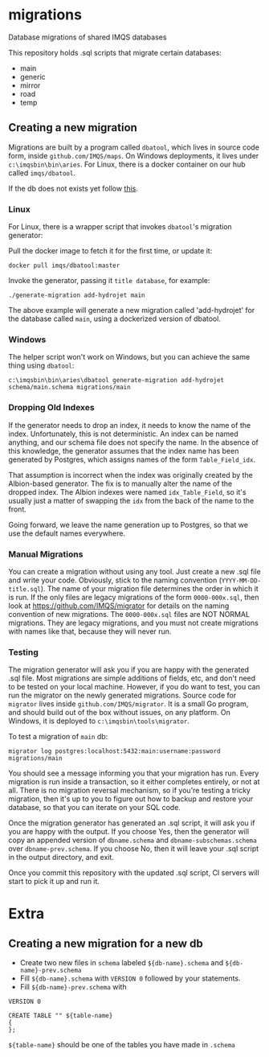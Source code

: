 # migrations
Database migrations of shared IMQS databases

This repository holds .sql scripts that migrate certain databases:
* main
* generic
* mirror
* road
* temp

## Creating a new migration
Migrations are built by a program called `dbatool`, which lives in source code form, inside `github.com/IMQS/maps`. On Windows deployments, it lives under `c:\imqsbin\bin\aries`. For Linux, there is a docker container on our hub called `imqs/dbatool`.  
  
If the db does not exists yet follow [this](#creating-a-new-migration-for-a-new-db).

### Linux
For Linux, there is a wrapper script that invokes `dbatool`'s migration generator:

Pull the docker image to fetch it for the first time, or update it:

    docker pull imqs/dbatool:master

Invoke the generator, passing it `title database`, for example:

    ./generate-migration add-hydrojet main

The above example will generate a new migration called 'add-hydrojet' for the database called `main`, using a dockerized version of dbatool.

### Windows
The helper script won't work on Windows, but you can achieve the same thing using `dbatool`:

    c:\imqsbin\bin\aries\dbatool generate-migration add-hydrojet schema/main.schema migrations/main

### Dropping Old Indexes
If the generator needs to drop an index, it needs to know the name of the index. Unfortunately, this is not deterministic. An index can be named anything, and our schema file does not specify the name. In the absence of this knowledge, the generator assumes that the index name has been generated by Postgres, which assigns names of the form `Table_Field_idx`.

That assumption is incorrect when the index was originally created by the Albion-based generator. The fix is to manually alter the name of the dropped index. The Albion indexes were named `idx_Table_Field`, so it's usually just a matter of swapping the `idx` from the back of the name to the front.

Going forward, we leave the name generation up to Postgres, so that we use the default names everywhere.

### Manual Migrations
You can create a migration without using any tool. Just create a new .sql file and write your code. Obviously, stick to the naming convention (`YYYY-MM-DD-title.sql`). The name of your migration file determines the order in which it is run. If the only files are legacy migrations of the form `0000-000x.sql`, then look at https://github.com/IMQS/migrator for details on the naming convention of new migrations. The `0000-000x.sql` files are NOT NORMAL migrations. They are legacy migrations, and you must not create migrations with names like that, because they will never run.

### Testing
The migration generator will ask you if you are happy with the generated .sql file. Most migrations are simple additions of fields, etc, and don't need to be tested on your local machine. However, if you do want to test, you can run the migrator on the newly generated migrations. Source code for `migrator` lives inside `github.com/IMQS/migrator`. It is a small Go program, and should build out of the box without issues, on any platform. On Windows, it is deployed to `c:\imqsbin\tools\migrator`.

To test a migration of `main` db:

    migrator log postgres:localhost:5432:main:username:password migrations/main

You should see a message informing you that your migration has run. Every migration is run inside a transaction, so it either completes entirely, or not at all. There is no migration reversal mechanism, so if you're testing a tricky migration, then it's up to you to figure out how to backup and restore your database, so that you can iterate on your SQL code.

Once the migration generator has generated an .sql script, it will ask you if you are happy with the output. If you choose Yes, then the generator will copy an appended version of `dbname.schema` and `dbname-subschemas.schema` over `dbname-prev.schema`. If you choose No, then it will leave your .sql script in the output directory, and exit.

Once you commit this repository with the updated .sql script, CI servers will start to pick it up and run it.

# Extra

## Creating a new migration for a new db

* Create two new files in `schema` labeled `${db-name}.schema` and
`${db-name}-prev.schema`
* Fill `${db-name}.schema` with `VERSION 0` followed by your statements.
* Fill `${db-name}-prev.schema` with
```
VERSION 0

CREATE TABLE "" ${table-name}
{
};
```
`${table-name}` should be one of the tables you have made in `.schema`
